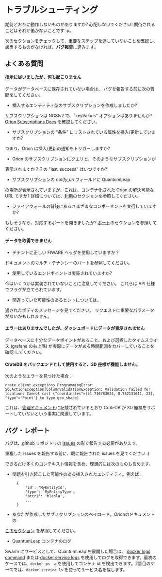 # トラブルシューティング

期待どおりに動作しないものがありますか? 心配しないでください!
期待されることはそれが働かないことです :p。

次のセクションをチェックして、重要なステップを逃していないことを確認し、
該当するものがなければ、**バグ報告**に進みます。

## よくある質問

#### 指示に従いましたが、何も起こりません

データがデータベースに保存されていない場合は、
バグを報告する前に次の質問をしてください。

- 挿入するエンティティ型のサブスクリプションを作成しましたか?

サブスクリプションは NGSIv2 で、"keyValues" オプションはありませんか?
[Orion Subscriptions Docs](https://fiware-orion.readthedocs.io/en/master/user/walkthrough_apiv2/index.html#subscriptions)
を確認してください。

- サブスクリプションの "条件" にリストされている属性を挿入/更新していますか?

つまり、Orion は挿入/更新の通知をトリガーしますか?


- Orion のサブスクリプションにクエリと、そのようなサブスクリプションが

表示されますか？その "last_success" はいつですか?

- サブスクリプションの *notify_url* フィールドに QuantumLeap

の場所が表示されていますが、これは、コンテナ化された Orion の解決可能な URL
ですか? 詳細については、[利用](./index.md)のセクションを参照してください。


- ファイアウォールの背後にあるさまざまなコンポーネントを実行していますか?

もしそうなら、対応するポートを開きましたか?
[ポート](../admin/ports.md)のセクションを参照してください。

#### データを取得できません

- テナントに正しい FIWARE ヘッダを使用していますか？

ドキュメントのマルチ・テナンシーのパートを参照してください。

- 使用しているエンドポイントは実装されていますか?

今はいくつかは実装されていないことに注意してください。
これらは API 仕様でフラグが立てられています。

- 間違っていた可能性のあるヒントについては、

返されたボディのメッセージを見てください。
リクエストに重要なパラメータがないかもしれません。


#### エラーはありませんでしたが、ダッシュボードにデータが表示されません

データベースに十分なデータポイントがあること、および選択したタイムスライス
(grafana の右上隅) が実際にデータがある時間範囲をカバーしていることを確認
してください。

#### CrateDB をバックエンドとして使用すると、3D 座標が機能しません。

次のようなエラーを見つけた場合：

```
crate.client.exceptions.ProgrammingError: SQLActionException[ColumnValidationException: Validation failed for location: Cannot cast {"coordinates"=[51.716783624, 8.752131611, 23], "type"='Point'} to type geo_shape]
```

これは、[管理ドキュメント](../admin/crate.md)に記載されているとおり
CrateDB が 3D 座標をサポートしていないという事実に関連しています。

## バグ・レポート

バグは、github リポジトリの
[issues](https://github.com/orchestracities/ngsi-timeseries-api/issues)
の形で報告する必要があります。

重複した issues を報告する前に、既に報告された issues を見てください :)

できるだけ多くのコンテキスト情報を含め、理想的には次のものも含めます。

- 問題を引き起こした可能性のある挿入されたエンティティ。例えば :

        {
            'id': 'MyEntityId',
            'type': 'MyEntityType',
            'attr1': 'blabla',
            ...
        }

- あなたが作成したサブスクリプションのペイロード。Orionのドキュメントの

[このセクション](https://fiware-orion.readthedocs.io/en/master/user/walkthrough_apiv2/index.html#subscriptions)
を参照してください。

- QuantumLeap コンテナのログ

Swarm にサービスとして、QuantumLeap を展開した場合は、
[docker logs command](https://docs.docker.com/engine/reference/commandline/logs/#options)
または
[docker service logs](https://docs.docker.com/engine/reference/commandline/service_logs/)
を使用してログを取得できます。最初のケースでは、`docker ps -a`
を使用してコンテナ id を検出できます。2番目のケースでは、`docker service ls`
を使ってサービス名を探します。
